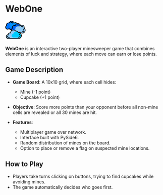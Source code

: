 # WebOne

![WebOne Game](sprites/cloud.png)

**WebOne** is an interactive two-player minesweeper game that combines elements of luck and strategy, where each move can earn or lose points.

## Game Description

- **Game Board**: A 10x10 grid, where each cell hides:
  - Mine (-1 point)
  - Cupcake (+1 point)

- **Objective**: Score more points than your opponent before all non-mine cells are revealed or all 30 mines are hit.

- **Features**:
  - Multiplayer game over network.
  - Interface built with PySide6.
  - Random distribution of mines on the board.
  - Option to place or remove a flag on suspected mine locations.

## How to Play

- Players take turns clicking on buttons, trying to find cupcakes while avoiding mines.
- The game automatically decides who goes first.